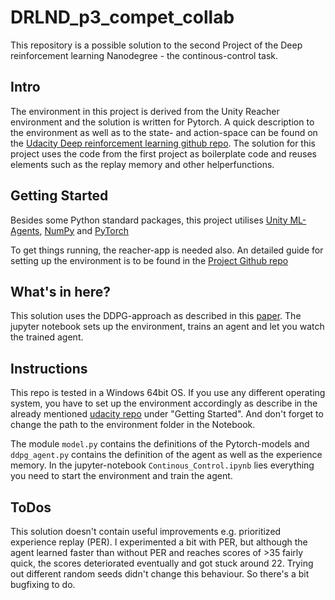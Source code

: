 # DRLND_p3_compet_collab

This repository is a possible solution to the second Project of the Deep reinforcement learning Nanodegree - the continous-control task.

## Intro
The environment in this project is derived from the Unity Reacher environment and the solution is written for Pytorch. A quick description to the environment as well as to the state- and action-space can be found on the [Udacity Deep reinforcement learning github repo](https://github.com/udacity/deep-reinforcement-learning/tree/master/p2_continuous-control). The solution for this project uses the code from the first project as boilerplate code and reuses elements such as the replay memory and other helperfunctions.

## Getting Started
Besides some Python standard packages, this project utilises [Unity ML-Agents](https://github.com/Unity-Technologies/ml-agents/blob/master/docs/Installation.md), [NumPy](http://www.numpy.org/) and [PyTorch](https://pytorch.org/)

To get things running, the reacher-app is needed also. An detailed guide for setting up the environment is to be found in the [Project Github repo](https://github.com/udacity/deep-reinforcement-learning/tree/master/p2_continuous-control)

## What's in here?
This solution uses the DDPG-approach as described in this [paper](https://arxiv.org/pdf/1509.02971.pdf). The jupyter notebook sets up the environment, trains an agent and let you watch the trained agent.

## Instructions
This repo is tested in a Windows 64bit OS. If you use any different operating system, you have to set up the environment accordingly as describe in the already mentioned [udacity repo](https://github.com/udacity/deep-reinforcement-learning/tree/master/p2_continuous-control) under "Getting Started". And don't forget to change the path to the environment folder in the Notebook.

The module `model.py` contains the definitions of the Pytorch-models and `ddpg_agent.py` contains the definition of the agent as well as the experience memory.
In the jupyter-notebook `Continous_Control.ipynb` lies everything you need to start the environment and train the agent.

## ToDos
This solution doesn't contain useful improvements e.g. prioritized experience replay (PER). I experimented a bit with PER, but although the agent learned faster than without PER and reaches scores of >35 fairly quick, the scores deteriorated eventually and got stuck around 22. Trying out different random seeds didn't change this behaviour. So there's a bit bugfixing to do. 
